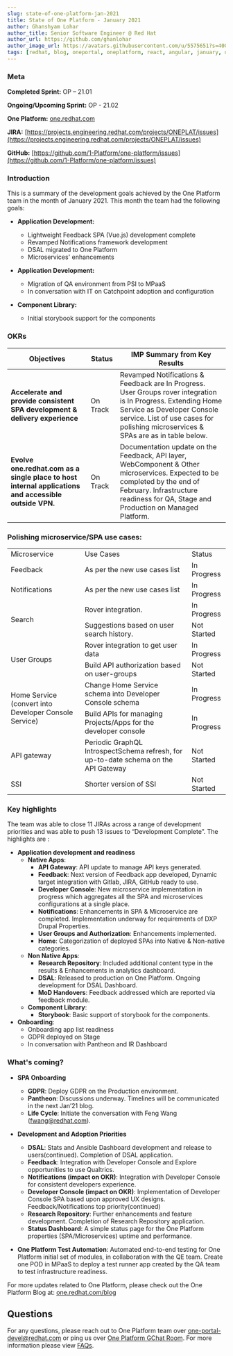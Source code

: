 ```yaml
---
slug: state-of-one-platform-jan-2021
title: State of One Platform - January 2021
author: Ghanshyam Lohar
author_title: Senior Software Engineer @ Red Hat
author_url: https://github.com/ghanlohar
author_image_url: https://avatars.githubusercontent.com/u/5575651?s=400&v=4
tags: [redhat, blog, oneportal, oneplatform, react, angular, january, update]
---
```

### Meta
**Completed Sprint:** OP – 21.01

**Ongoing/Upcoming Sprint:** OP - 21.02

**One Platform:** [one.redhat.com](https://one.redhat.com)

**JIRA:** [https://projects.engineering.redhat.com/projects/ONEPLAT/issues](https://projects.engineering.redhat.com/projects/ONEPLAT/issues)

**GitHub:** [https://github.com/1-Platform/one-platform/issues](https://github.com/1-Platform/one-platform/issues)

### Introduction
This is a summary of the development goals achieved by the One Platform team in the month of January 2021. This month the team had the following goals:

- **Application Development:**
  * Lightweight Feedback SPA (Vue.js) development complete
  * Revamped Notifications framework development
  * DSAL migrated to One Platform
  * Microservices' enhancements

- **Application Development:**
  * Migration of QA environment from PSI to MPaaS
  * In conversation with IT on Catchpoint adoption and configuration

- **Component Library:**
  * Initial storybook support for the components

### OKRs

Objectives  | Status | IMP Summary from Key Results
---|---|---
 **Accelerate and provide consistent SPA development & delivery experience** | On Track | Revamped Notifications & Feedback are In Progress. User Groups rover integration is In Progress. Extending Home Service as Developer Console service. List of use cases for polishing microservices & SPAs are as in table below.
 **Evolve one.redhat.com as a single place to host internal applications and accessible outside VPN.** | On Track | Documentation update on the Feedback, API layer, WebComponent & Other microservices. Expected to be completed by the end of February. Infrastructure readiness for QA, Stage and Production on Managed Platform.

### Polishing microservice/SPA use cases:
<table>
  <tr>
   <td>Microservice
   </td>
   <td>Use Cases
   </td>
   <td>Status
   </td>
  </tr>
  <tr>
   <td>Feedback
   </td>
   <td>As per the new use cases list
   </td>
   <td>In Progress
   </td>
  </tr>
  <tr>
   <td>Notifications
   </td>
   <td>As per the new use cases list
   </td>
   <td>In Progress
   </td>
  </tr>
  <tr>
   <td rowspan="2" >Search
   </td>
   <td>Rover integration.
   </td>
   <td>In Progress
   </td>
  </tr>
  <tr>
   <td>Suggestions based on user search history.
   </td>
   <td>Not Started
   </td>
  </tr>
  <tr>
   <td rowspan="2" >User Groups
   </td>
   <td>Rover integration to get user data
   </td>
   <td>In Progress
   </td>
  </tr>
  <tr>
   <td>Build API authorization based on user-groups
   </td>
   <td>Not Started
   </td>
  </tr>
  <tr>
   <td rowspan="2" >Home Service (convert into Developer Console Service)
   </td>
   <td>Change Home Service schema into Developer Console schema
   </td>
   <td>In Progress
   </td>
  </tr>
  <tr>
   <td>Build APIs for managing Projects/Apps for the developer console
   </td>
   <td>In Progress
   </td>
  </tr>
  <tr>
   <td>API gateway
   </td>
   <td>Periodic GraphQL IntrospectSchema refresh, for up-to-date schema on the API Gateway
   </td>
   <td>Not Started
   </td>
  </tr>
  <tr>
   <td>SSI
   </td>
   <td>Shorter version of SSI
   </td>
   <td>Not Started
   </td>
  </tr>
</table>

### Key highlights
The team was able to close 11 JIRAs across a range of development priorities and was able to push 13 issues to “Development Complete”. The highlights are :

- **Application development and readiness**
  - **Native Apps**:
    - **API Gateway**: API update to manage API keys generated.
    - **Feedback**: Next version of Feedback app developed, Dynamic target integration with Gitlab, JIRA, GitHub ready to use.
    - **Developer Console**: New microservice implementation in progress which aggregates all the SPA and microservices configurations at a single place.
    - **Notifications**: Enhancements in SPA & Microservice are completed. Implementation underway for requirements of DXP Drupal Properties.
    - **User Groups and Authorization**: Enhancements implemented.
    - **Home**: Categorization of deployed SPAs into Native & Non-native categories.
  - **Non Native Apps**:
    - **Research Repository**: Included additional content type in the results  & Enhancements in analytics dashboard.
    - **DSAL**: Released to production on One Platform. Ongoing development for DSAL Dashboard.
    - **MoD Handovers**: Feedback addressed which are reported via feedback module.
  - **Component Library**:
    - **Storybook**: Basic support of storybook for the components.
- **Onboarding**:
  - Onboarding app list readiness
  - GDPR deployed on Stage
  - In conversation with Pantheon and IR Dashboard

### What's coming?

- **SPA Onboarding**
  - **GDPR**: Deploy GDPR on the Production environment.
  - **Pantheon**: Discussions underway. Timelines will be communicated in the next Jan’21 blog.
  - **Life Cycle**: Initiate the conversation with  Feng Wang (fwang@redhat.com).

- **Development and Adoption Priorities**
  - **DSAL**: Stats and Ansible Dashboard development and release to users(continued). Completion of DSAL application.
  - **Feedback**: Integration with Developer Console and Explore opportunities to use Qualtrics.
  - **Notifications (impact on OKR)**: Integration with Developer Console for consistent developers experience.
  - **Developer Console (impact on OKR)**: Implementation of Developer Console SPA based upon approved UX designs. Feedback/Notifications top priority(continued)
  - **Research Repository**: Further enhancements and feature development. Completion of Research Repository application.
  - **Status Dashboard**: A simple status page for the One Platform properties (SPA/Microservices) uptime and performance.

- **One Platform Test Automation**: Automated end-to-end testing for One Platform initial set of modules, in collaboration with the QE team. Create one POD in MPaaS to deploy a test runner app created by the QA team to test infrastructure readiness.

For more updates related to One Platform, please check out the One Platform Blog at: [one.redhat.com/blog](https://one.redhat.com/get-started/blog)
## Questions

For any questions, please reach out to One Platform team over [one-portal-devel@redhat.com](mailto:one-portal-devel@redhat.com) or ping us over [One Platform GChat Room](https://chat.google.com/room/AAAAF4M7oZE).
For more information please view [FAQs](/docs/faqs).
